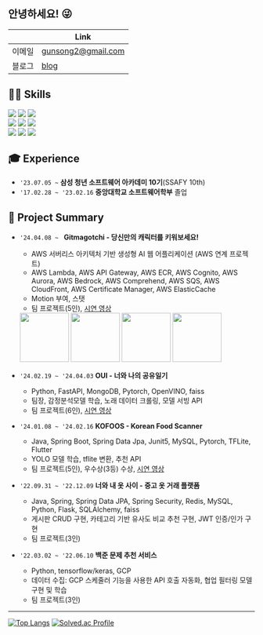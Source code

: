 ## 안녕하세요! 😜
|                     | Link                                                                                                                       |
|---------------------|----------------------------------------------------------------------------------------------------------------------------|
| 이메일              | gunsong2@gmail.com                                                                                                         |
| 블로그              | [blog](https://singasongah.tistory.com/)                                                                  |

## 👨‍💻 Skills
<img src="https://img.shields.io/badge/Java-181717?style=for-the-badge&logo=OpenJdk&logoColor=white"/> <img src="https://img.shields.io/badge/Spring-6DB33F?style=for-the-badge&logo=Spring&logoColor=white"/> <img src="https://img.shields.io/badge/MySQL-4479A1?style=for-the-badge&logo=MySQL&logoColor=white"/>
<br>
<img src="https://img.shields.io/badge/Python-3776AB?style=for-the-badge&logo=Python&logoColor=white"/> <img src="https://img.shields.io/badge/FastAPI-009688?style=for-the-badge&logo=fastapi&logoColor=white"/> <img src="https://img.shields.io/badge/Pytorch-EE4C2C?style=for-the-badge&logo=pytorch&logoColor=white"/>
<br>
<img src="https://img.shields.io/badge/Git-F05032?style=for-the-badge&logo=Git&logoColor=white"/> <img src="https://img.shields.io/badge/GitLab-FC6D26?style=for-the-badge&logo=GitLab&logoColor=white"/> <img src="https://img.shields.io/badge/Jira-0052CC?style=for-the-badge&logo=Jira&logoColor=white"/>

## 🎓 Experience
-   `'23.07.05 ~` **삼성 청년 소프트웨어 아카데미 10기**(SSAFY 10th)
-   `'17.02.28 ~ '23.02.16` **중앙대학교 소프트웨어학부** 졸업


## 🚀 Project Summary
-   `'24.04.08 ~ ` **Gitmagotchi - 당신만의 캐릭터를 키워보세요!**
  
    -   AWS 서버리스 아키텍처 기반 생성형 AI 웹 어플리케이션 (AWS 연계 프로젝트)
    -   AWS Lambda, AWS API Gateway, AWS ECR, AWS Cognito, AWS Aurora, AWS Bedrock, AWS Comprehend, AWS SQS, AWS CloudFront, AWS Certificate Manager, AWS ElasticCache
    -   Motion 부여, 스탯
    -   팀 프로젝트(5인), [시연 영상](https://youtu.be/blpVqoL0zRo)
      <img src="https://github.com/songahh/songahh/assets/77879519/40acf48b-4eeb-4340-a69d-038c7c04936b"  width="100" height="100"/>
      <img src="https://github.com/songahh/songahh/assets/77879519/7abe6d94-1a3d-4687-95ac-31a204982ba7"  width="100" height="100"/>
      <img src="https://github.com/songahh/songahh/assets/77879519/05c75ea4-5ecf-4f4e-83eb-e32b9ec598d8"  width="100" height="100"/>
      <img src="https://github.com/songahh/songahh/assets/77879519/bd0f3abe-7c29-4bc8-9281-a878fdc7426b)"  width="100" height="100"/>

  
-   `'24.02.19 ~ '24.04.03` **OUI - 너와 나의 공유일기**

    -   Python, FastAPI, MongoDB, Pytorch, OpenVINO, faiss
    -   팀장, 감정분석모델 학습, 노래 데이터 크롤링, 모델 서빙 API
    -   팀 프로젝트(6인), [시연 영상](https://youtu.be/9I6P4Y9IzG4)

-   `'24.01.08 ~ '24.02.16` **KOFOOS - Korean Food Scanner**

    -   Java, Spring Boot, Spring Data Jpa, Junit5, MySQL, Pytorch, TFLite, Flutter
    -   YOLO 모델 학습, tflite 변환, 추천 API 
    -   팀 프로젝트(5인), 우수상(3등) 수상, [시연 영상](https://youtu.be/fsbzTRI7B7M)
      
-   `'22.09.31 ~ '22.12.09` **너와 내 옷 사이 - 중고 옷 거래 플랫폼**

    -   Java, Spring, Spring Data JPA, Spring Security, Redis, MySQL, Python, Flask, SQLAlchemy, faiss
    -   게시판 CRUD 구현, 카테고리 기반 유사도 비교 추천 구현, JWT 인증/인가 구현
    -   팀 프로젝트(3인)

-   `'22.03.02 ~ '22.06.10` **백준 문제 추천 서비스**

    -   Python, tensorflow/keras, GCP
    -   데이터 수집: GCP 스케줄러 기능을 사용한 API 호출 자동화, 협업 필터링 모델 구현 및 학습
    -   팀 프로젝트(3인)

---

[![Top Langs](https://github-readme-stats.vercel.app/api/top-langs/?username=songahh&layout=compact&theme=tokyonight)](https://github.com/gunsong2)
[![Solved.ac Profile](http://mazassumnida.wtf/api/v2/generate_badge?boj=gunsong2)](https://solved.ac/gunsong2/)
